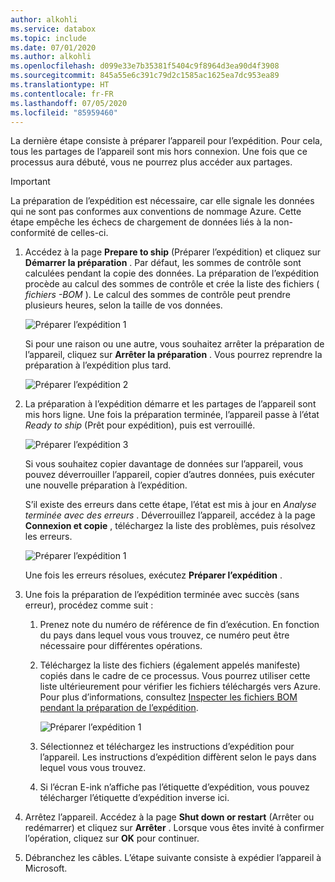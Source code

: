 ```yaml
---
author: alkohli
ms.service: databox
ms.topic: include
ms.date: 07/01/2020
ms.author: alkohli
ms.openlocfilehash: d099e33e7b35381f5404c9f8964d3ea90d4f3908
ms.sourcegitcommit: 845a55e6c391c79d2c1585ac1625ea7dc953ea89
ms.translationtype: HT
ms.contentlocale: fr-FR
ms.lasthandoff: 07/05/2020
ms.locfileid: "85959460"
---
```

La dernière étape consiste à préparer l’appareil pour l’expédition. Pour cela, tous les partages de l’appareil sont mis hors connexion. Une fois que ce processus aura débuté, vous ne pourrez plus accéder aux partages.

> [!IMPORTANT]
> La préparation de l’expédition est nécessaire, car elle signale les données qui ne sont pas conformes aux conventions de nommage Azure. Cette étape empêche les échecs de chargement de données liés à la non-conformité de celles-ci.

1. Accédez à la page **Prepare to ship** (Préparer l’expédition) et cliquez sur **Démarrer la préparation** . Par défaut, les sommes de contrôle sont calculées pendant la copie des données. La préparation de l’expédition procède au calcul des sommes de contrôle et crée la liste des fichiers ( *fichiers -BOM* ). Le calcul des sommes de contrôle peut prendre plusieurs heures, selon la taille de vos données. 
   
    ![Préparer l’expédition 1](media/data-box-prepare-to-ship/prepare-to-ship1.png)

    Si pour une raison ou une autre, vous souhaitez arrêter la préparation de l’appareil, cliquez sur **Arrêter la préparation** . Vous pourrez reprendre la préparation à l’expédition plus tard.
        
    ![Préparer l’expédition 2](media/data-box-prepare-to-ship/prepare-to-ship2.png)
    
2. La préparation à l’expédition démarre et les partages de l’appareil sont mis hors ligne. <!--You see a reminder to download the shipping label once the device is ready.--> Une fois la préparation terminée, l’appareil passe à l’état *Ready to ship* (Prêt pour expédition), puis est verrouillé.
        
    ![Préparer l’expédition 3](media/data-box-prepare-to-ship/prepare-to-ship3.png)

    Si vous souhaitez copier davantage de données sur l’appareil, vous pouvez déverrouiller l’appareil, copier d’autres données, puis exécuter une nouvelle préparation à l’expédition.

    S’il existe des erreurs dans cette étape, l’état est mis à jour en *Analyse terminée avec des erreurs* . Déverrouillez l’appareil, accédez à la page **Connexion et copie** , téléchargez la liste des problèmes, puis résolvez les erreurs.

    ![Préparer l’expédition 1](media/data-box-prepare-to-ship/prepare-to-ship4.png)

    Une fois les erreurs résolues, exécutez **Préparer l’expédition** .

4. Une fois la préparation de l’expédition terminée avec succès (sans erreur), procédez comme suit :

    1. Prenez note du numéro de référence de fin d’exécution. En fonction du pays dans lequel vous vous trouvez, ce numéro peut être nécessaire pour différentes opérations.
    2. Téléchargez la liste des fichiers (également appelés manifeste) copiés dans le cadre de ce processus. Vous pourrez utiliser cette liste ultérieurement pour vérifier les fichiers téléchargés vers Azure. Pour plus d’informations, consultez [Inspecter les fichiers BOM pendant la préparation de l’expédition](../articles/databox/data-box-logs.md#inspect-bom-during-prepare-to-ship).
        
        ![Préparer l’expédition 1](media/data-box-prepare-to-ship/prepare-to-ship5.png)
    3. Sélectionnez et téléchargez les instructions d’expédition pour l’appareil. Les instructions d’expédition diffèrent selon le pays dans lequel vous vous trouvez.
    4. Si l’écran E-ink n’affiche pas l’étiquette d’expédition, vous pouvez télécharger l’étiquette d’expédition inverse ici. 

5. Arrêtez l’appareil. Accédez à la page **Shut down or restart** (Arrêter ou redémarrer) et cliquez sur **Arrêter** . Lorsque vous êtes invité à confirmer l’opération, cliquez sur **OK** pour continuer.

6. Débranchez les câbles. L’étape suivante consiste à expédier l’appareil à Microsoft.
